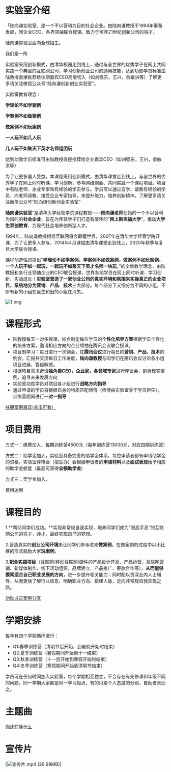 # 实验室介绍



「陆向谦实验室」是一个不以营利为目的社会企业。由陆向谦教授于1994年筹备发起，同企业CEO、各界领袖联合授课。致力于培养21世纪创新公司的将才。

陆向谦实验室面向全球招生。

我们是一所

实验室采用创新模式，由清华校园走到线上，通过与全世界的优秀学子在网上共同实践一个典型的互联网公司，学习创新创业公司的通用技能，达到功勋学员标准由陆教授直接推荐给往期嘉宾CEO高层切入（如刘强东，王兴，俞敏洪等）了解更多请关注微信公众号“陆向谦创新创业实验室”。

实验室教育理念：

**学理论不如学案例**

**学案例不如做案例**

**做案例不如玩案例**

**一人玩不如几人玩**

**几人玩不如聚天下英才名师组团玩**

达到功勋学员标准可由陆教授直接推荐给企业嘉宾CEO（如刘强东，王兴，俞敏洪等）

为了让更多国人受益，本课程采用创新模式，由清华课堂走到线上，与全世界的优秀学子在网上同时听课、学习创新，参与网络例会、共同实践一个课程项目。项目中有陆老师、企业专家和有经验的学员参与。学员可以通过自学、请教有经验的学员、向老师请教、接受企业专家指导，来提升能力，培养创新精神。了解更多请关注微信公众号“陆向谦创新创业实验室”

**陆向谦实验室**”是清华大学经管学院课程教授——**陆向谦老师**创始的一个不以营利为目的的**社会企业**，旨在为年轻学子们打造有情怀的“**网上斯坦福大学**”，推动**大学生双创教育**，为现代社会培养创新型人才。

1994年，陆向谦教授相信互联网将会颠覆世界，2007年在清华大学经管学院开课，为了让更多人参与，2014年4月课程由清华课堂走到线上，2020年秋季与复旦大学联合授课。

课程创造性的提出“**学理论不如学案例，学案例不如做案例，做案例不如玩案例，一个人玩不如一起玩，一起玩不如聚天下英才名师一块玩**。”的全新教学理念，由陆教授和各行业领袖企业的CEO联合授课，世界各地学员在网上同时听课、学习创新、实战成长！**实验室营造了一家创业公司的真实环境和氛围来实操真正的企业项目，**系统地分为**营销**、**产品**、**技术**三大部分。每个部分下又细分为不同的小组，不断有新的小组在诞生和旧的小组在消失。

![1.png](https://cdn.nlark.com/yuque/0/2021/png/2558107/1615379091254-28c11f01-3e5b-48b5-bc48-a0e3c90dc582.png#crop=0&crop=0&crop=1&crop=1&height=452&id=Y6OYl&margin=%5Bobject%20Object%5D&name=1.png&originHeight=452&originWidth=800&originalType=binary&ratio=1&rotation=0&showTitle=false&size=278562&status=done&style=none&title=&width=800)

# 课程形式

- 陆教授每天一对多授课，综合制定每位学员的**个性化培养方案**根据学员个性化的培养方案，邀请相应方向的企业领袖在腾讯会议联合授课。
- 项目制学习：每日进行一次例会，在**腾讯会议**进行每日的**营销、产品、技术**的例会，汇报并交流每日工作进度，**陆向谦教授**与同学们在腾讯会议讨论各小组项目进展，答疑解惑。
- 根据项目需求邀请**独角兽CEO，企业家，各领域专家**进行座谈会，剖析现实案例，追寻未来发展方向
- 实验室功勋学员对项目各小组进行**战略方向指导**
- 通过申请的学员将根据自身的特质匹配师傅（师傅由实验室骨干学员担任），训练营期间进行**一对一指导**

[往期案例嘉宾(点击可看）](https://appp7si9fod2454.h5.xiaoeknow.com/v1/course/text/i_59f15f1c21690_y3T5ZTln?type=2)

# 项目费用

方式一：缴费加入，每期训练营4500元（每年训练营13000元，对应四期训练营）

方式二：助学金加入，实验室具备完善的助学金体系，每位申请者都有申请助学金的资格，实验室评审会（招生办）会根据申请者的**申请材料**以及**面试表现**给予相应的助学金额度（最高可获得**全额助学金**）

方式三：奖学金加入，

费用运用

# 课程目的

1.**帮助同学们成功。**实现非常规自我实现，培养同学们成为“眼高手高”的互联网公司的将才，帅才，最终实现自己的梦想。

2.营造真实的**创业公司环境**来让同学们参与进来**做案例**，在做案例的过程中以小比赛的形式鼓励大家**玩案例**。

3.**配合实践项目**（互联网/移动互联网/硬件的产品设计开发、产品运营、互联网营销、新媒体制作、线下活动组织、品牌建立、产品推广、筹款合作等），**从而能够摸索适合自己职业发展的方向**，进一步提升相关能力；同时配以资深业内人士辅导，从而更快了解行业信息、明确职业方向、搭建人脉，走向非常规自我实现之路。

[功勋成员案例分享](https://appp7si9fod2454.h5.xiaoeknow.com/mp_more/eyJpZCI6IjU2ODMifQ)

# 学期安排

每年有四个学期循环进行：

- Q1:春季训练营（清明节后开始，到暑假开始时结束）
- Q2:夏季训练营（暑假期间开始到十一结束）
- Q3:秋季训练营（十一后开始到寒假开始时结束）
- Q4:冬季训练营（寒假期间开始到清明节结束）

学员可在任何时间加入实验室，每个学期相互独立，不会存在有先修课和年级不同的问题，同一学期大家都是同一学习起点，有的只是个人态度的分别，自助者天助之。

# 主题曲

[你还在等什么](http://bd.kuwo.cn/play_detail/28876703)

# 宣传片

[![宣传片.mp4 (26.99MB)](https://gw.alipayobjects.com/mdn/prod_resou/afts/img/A*NNs6TKOR3isAAAAAAAAAAABkARQnAQ)]
